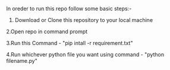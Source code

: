 In oreder to run this repo follow some basic steps:-

1. Download or Clone this repository to your local machine

2.Open repo in command prompt

3.Run this Command - "pip intall -r requirement.txt"

4.Run whichever python file you want using command - "python filename.py" 
